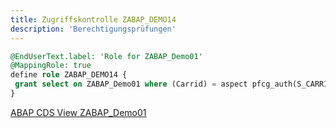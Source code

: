 ```yaml
---
title: Zugriffskontrolle ZABAP_DEMO14
description: 'Berechtigungsprüfungen'
---
```


```sql
@EndUserText.label: 'Role for ZABAP_Demo01' 
@MappingRole: true 
define role ZABAP_DEMO14 { 
 grant select on ZABAP_Demo01 where (Carrid) = aspect pfcg_auth(S_CARRID, CARRID, ACTVT = '03'); 
}
```

[ABAP CDS View ZABAP_Demo01](../cds-views/zabap_demo01.md)
